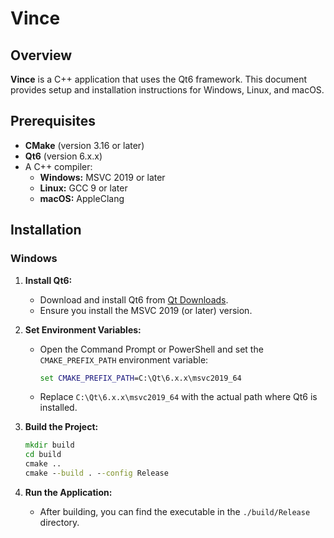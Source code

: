 # Vince

## Overview

**Vince** is a C++ application that uses the Qt6 framework. This document provides setup and installation instructions for Windows, Linux, and macOS.

## Prerequisites

- **CMake** (version 3.16 or later)
- **Qt6** (version 6.x.x)
- A C++ compiler:
  - **Windows:** MSVC 2019 or later
  - **Linux:** GCC 9 or later
  - **macOS:** AppleClang

## Installation

### Windows

1. **Install Qt6:**
   - Download and install Qt6 from [Qt Downloads](https://www.qt.io/download-qt-installer).
   - Ensure you install the MSVC 2019 (or later) version.

2. **Set Environment Variables:**
   - Open the Command Prompt or PowerShell and set the `CMAKE_PREFIX_PATH` environment variable:
     ```cmd
     set CMAKE_PREFIX_PATH=C:\Qt\6.x.x\msvc2019_64
     ```
   - Replace `C:\Qt\6.x.x\msvc2019_64` with the actual path where Qt6 is installed.

3. **Build the Project:**
   ```cmd
   mkdir build
   cd build
   cmake ..
   cmake --build . --config Release
4. **Run the Application:**
    - After building, you can find the executable in the `./build/Release` directory.
